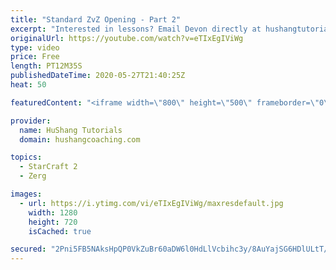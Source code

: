 ```yaml
---
title: "Standard ZvZ Opening - Part 2"
excerpt: "Interested in lessons? Email Devon directly at hushangtutorials@outlook.com ------------------------------------------------------------------------------------------------------- Want to support HuShang Tutorials directly? Patreon is a website where you can contribute a monthly donation that will help"
originalUrl: https://youtube.com/watch?v=eTIxEgIViWg
type: video
price: Free
length: PT12M35S
publishedDateTime: 2020-05-27T21:40:25Z
heat: 50

featuredContent: "<iframe width=\"800\" height=\"500\" frameborder=\"0\" src=\"https://www.youtube.com/embed/eTIxEgIViWg\" allow=\"accelerometer; autoplay; encrypted-media; gyroscope; picture-in-picture\" allowfullscreen></iframe>"

provider:
  name: HuShang Tutorials
  domain: hushangcoaching.com

topics:
  - StarCraft 2
  - Zerg

images:
  - url: https://i.ytimg.com/vi/eTIxEgIViWg/maxresdefault.jpg
    width: 1280
    height: 720
    isCached: true

secured: "2Pni5FB5NAksHpQP0VkZuBr60aDW6l0HdLlVcbihc3y/8AuYajSG6HDlULtT/iELYSL3+nYKtIsCrZSn2W0jx1PDIT8Jwc6HqJTtXgwu3+oybKu/8ZMMAe23dhMQDxG+UCnEYoGEd3N/02UXhL/LuI4niww6YMSKuBFvnPMtqzXVV7LXFw/zEusTBaPDAqz4qBXvrKx+up50M7WQE5l7vcgQHTwzgagshH2jy4LBfC5BjqxOnvBRhp5iyl1ULQYyeR05OPfAvqp+SMMVFNpQn/85Q15oy7elXbhztMCWA5/Of1G6WQ89TOWOg+PFGNtaNYWY2nAaxI0ZNuZvhqj8/LdWQ2WhoYmtrT2S/7/w27YtpZh70BP+kKiafwuyi45ePKqda8pXqURMyC2h+kvIoAJPPZ+S6nJYQOAJUhUphUM=;/QR8xt9qisx1Wix9gUeFJA=="
---
```


